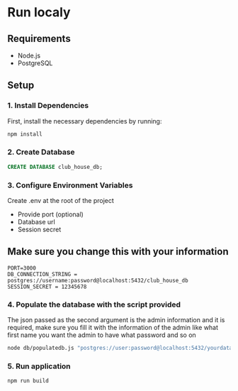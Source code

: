 # Run localy

## Requirements

- Node.js
- PostgreSQL

## Setup

### 1. Install Dependencies

First, install the necessary dependencies by running:

```bash
npm install
```

### 2. Create Database

```sql
CREATE DATABASE club_house_db;
```

### 3. Configure Environment Variables

Create .env at the root of the project

- Provide port (optional)
- Database url
- Session secret

## Make sure you change this with your information

```env
PORT=3000
DB_CONNECTION_STRING = postgres://username:password@localhost:5432/club_house_db
SESSION_SECRET = 12345678

```

### 4. Populate the database with the script provided

The json passed as the second argument is the admin information and it is required,
make sure you fill it with the information of the admin like what first name you 
want the admin to have what password and so on

```bash
node db/populatedb.js "postgres://user:password@localhost:5432/yourdatabase" '{"firstName":"Admin","lastName":"User","email":"admin@example.com","password":"adminpassword123"}'
```

### 5. Run application

```bash
npm run build
```